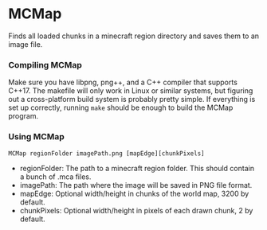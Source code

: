 # MCMap
Finds all loaded chunks in a minecraft region directory and saves them to an image file.

### Compiling MCMap
Make sure you have libpng, png++, and a C++ compiler that supports C++17. The makefile will only work in Linux or similar systems, but figuring out a cross-platform build system is probably pretty simple. If everything is set up correctly, running `make` should be enough to build the MCMap program.

### Using MCMap
`MCMap regionFolder imagePath.png [mapEdge][chunkPixels]`

- regionFolder: The path to a minecraft region folder. This should contain a bunch of .mca files.
- imagePath: The path where the image will be saved in PNG file format.
- mapEdge: Optional width/height in chunks of the world map, 3200 by default.
- chunkPixels: Optional width/height in pixels of each drawn chunk, 2 by default.
